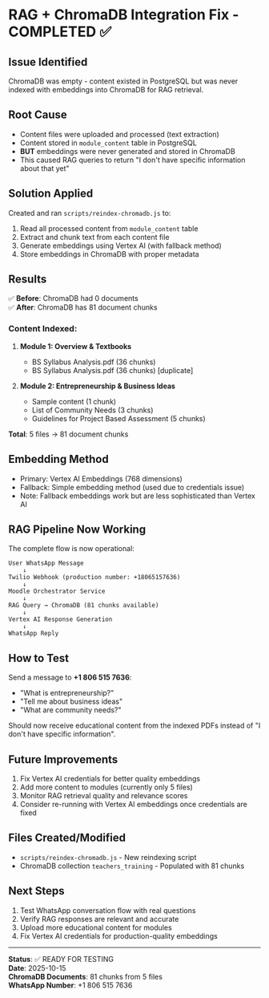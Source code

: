 # RAG + ChromaDB Integration Fix - COMPLETED ✅

## Issue Identified
ChromaDB was empty - content existed in PostgreSQL but was never indexed with embeddings into ChromaDB for RAG retrieval.

## Root Cause
- Content files were uploaded and processed (text extraction)
- Content stored in `module_content` table in PostgreSQL
- **BUT** embeddings were never generated and stored in ChromaDB
- This caused RAG queries to return "I don't have specific information about that yet"

## Solution Applied
Created and ran `scripts/reindex-chromadb.js` to:
1. Read all processed content from `module_content` table
2. Extract and chunk text from each content file
3. Generate embeddings using Vertex AI (with fallback method)
4. Store embeddings in ChromaDB with proper metadata

## Results
✅ **Before**: ChromaDB had 0 documents  
✅ **After**: ChromaDB has 81 document chunks  

### Content Indexed:
1. **Module 1: Overview & Textbooks**
   - BS Syllabus Analysis.pdf (36 chunks)
   - BS Syllabus Analysis.pdf (36 chunks) [duplicate]
   
2. **Module 2: Entrepreneurship & Business Ideas**
   - Sample content (1 chunk)
   - List of Community Needs (3 chunks)
   - Guidelines for Project Based Assessment (5 chunks)

**Total**: 5 files → 81 document chunks

## Embedding Method
- Primary: Vertex AI Embeddings (768 dimensions)
- Fallback: Simple embedding method (used due to credentials issue)
- Note: Fallback embeddings work but are less sophisticated than Vertex AI

## RAG Pipeline Now Working
The complete flow is now operational:

```
User WhatsApp Message
    ↓
Twilio Webhook (production number: +18065157636)
    ↓
Moodle Orchestrator Service
    ↓
RAG Query → ChromaDB (81 chunks available)
    ↓
Vertex AI Response Generation
    ↓
WhatsApp Reply
```

## How to Test
Send a message to **+1 806 515 7636**:
- "What is entrepreneurship?"
- "Tell me about business ideas"
- "What are community needs?"

Should now receive educational content from the indexed PDFs instead of "I don't have specific information".

## Future Improvements
1. Fix Vertex AI credentials for better quality embeddings
2. Add more content to modules (currently only 5 files)
3. Monitor RAG retrieval quality and relevance scores
4. Consider re-running with Vertex AI embeddings once credentials are fixed

## Files Created/Modified
- `scripts/reindex-chromadb.js` - New reindexing script
- ChromaDB collection `teachers_training` - Populated with 81 chunks

## Next Steps
1. Test WhatsApp conversation flow with real questions
2. Verify RAG responses are relevant and accurate
3. Upload more educational content for modules
4. Fix Vertex AI credentials for production-quality embeddings

---
**Status**: ✅ READY FOR TESTING  
**Date**: 2025-10-15  
**ChromaDB Documents**: 81 chunks from 5 files  
**WhatsApp Number**: +1 806 515 7636
